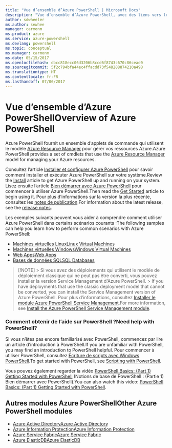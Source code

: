 ```yaml
---
title: "Vue d’ensemble d’Azure PowerShell | Microsoft Docs"
description: "Vue d’ensemble d’Azure PowerShell, avec des liens vers les procédures d’installation et de configuration."
author: sdwheeler
ms.author: sewhee
manager: carmonm
ms.product: azure
ms.service: azure-powershell
ms.devlang: powershell
ms.topic: conceptual
ms.manager: carmonm
ms.date: 05/15/2017
ms.openlocfilehash: dbcc818ecc06d3206b8ccd6f8743c670c86cead0
ms.sourcegitcommit: 5f2c794bfa44ec4ffacdd73f548288874210a498
ms.translationtype: HT
ms.contentlocale: fr-FR
ms.lasthandoff: 07/06/2017
---
```

# <span data-ttu-id="05f4f-103">Vue d’ensemble d’Azure PowerShell</span><span class="sxs-lookup"><span data-stu-id="05f4f-103">Overview of Azure PowerShell</span></span>
<a id="overview-of-azure-powershell" class="xliff"></a>

<span data-ttu-id="05f4f-104">Azure PowerShell fournit un ensemble d’applets de commande qui utilisent le modèle [Azure Resource Manager](/azure/azure-resource-manager/resource-group-overview) pour gérer vos ressources Azure.</span><span class="sxs-lookup"><span data-stu-id="05f4f-104">Azure PowerShell provides a set of cmdlets that use the [Azure Resource Manager](/azure/azure-resource-manager/resource-group-overview) model for managing your Azure resources.</span></span>

<span data-ttu-id="05f4f-105">Consultez l’article [Installer et configurer Azure PowerShell](install-azurerm-ps.md) pour savoir comment installer et exécuter Azure PowerShell sur votre système.</span><span class="sxs-lookup"><span data-stu-id="05f4f-105">Review the [Install](install-azurerm-ps.md) article to get Azure PowerShell up and running on your system.</span></span> <span data-ttu-id="05f4f-106">Lisez ensuite l’article [Bien démarrer avec Azure PowerShell](get-started-azureps.md) pour commencer à utiliser Azure PowerShell.</span><span class="sxs-lookup"><span data-stu-id="05f4f-106">Then read the [Get Started](get-started-azureps.md) article to begin using it.</span></span> <span data-ttu-id="05f4f-107">Pour plus d’informations sur la version la plus récente, consultez les [notes de publication](release-notes-azureps.md).</span><span class="sxs-lookup"><span data-stu-id="05f4f-107">For information about the latest release, see the [release notes](release-notes-azureps.md).</span></span>

<span data-ttu-id="05f4f-108">Les exemples suivants peuvent vous aider à comprendre comment utiliser Azure PowerShell dans certains scénarios courants :</span><span class="sxs-lookup"><span data-stu-id="05f4f-108">The following samples can help you learn how to perform common scenarios with Azure PowerShell:</span></span>

* [<span data-ttu-id="05f4f-109">Machines virtuelles Linux</span><span class="sxs-lookup"><span data-stu-id="05f4f-109">Linux Virtual Machines</span></span>](/azure/virtual-machines/virtual-machines-linux-powershell-samples?toc=/powershell/azure/toc.json)
* [<span data-ttu-id="05f4f-110">Machines virtuelles Windows</span><span class="sxs-lookup"><span data-stu-id="05f4f-110">Windows Virtual Machines</span></span>](/azure/virtual-machines/virtual-machines-windows-powershell-samples?toc=/powershell/azure/toc.json)
* [<span data-ttu-id="05f4f-111">Web Apps</span><span class="sxs-lookup"><span data-stu-id="05f4f-111">Web Apps</span></span>](/azure/app-service-web/app-service-powershell-samples?toc=/powershell/azure/toc.json)
* [<span data-ttu-id="05f4f-112">Bases de données SQL</span><span class="sxs-lookup"><span data-stu-id="05f4f-112">SQL Databases</span></span>](/azure/sql-database/sql-database-powershell-samples?toc=/powershell/azure/toc.json)


> [!NOTE]<span data-ttu-id="05f4f-113"> > Si vous avez des déploiements qui utilisent le modèle de déploiement classique qui ne peut pas être converti, vous pouvez installer la version Service Management d'Azure PowerShell.</span><span class="sxs-lookup"><span data-stu-id="05f4f-113"> > If you have deployments that use the classic deployment model that cannot be converted, you can install the Service Management version of Azure PowerShell.</span></span> <span data-ttu-id="05f4f-114">Pour plus d’informations, consultez [Installer le module Azure PowerShell Service Management](/powershell/azure/servicemanagement/install-azure-ps).</span><span class="sxs-lookup"><span data-stu-id="05f4f-114">For more information, see [Install the Azure PowerShell Service Management module](/powershell/azure/servicemanagement/install-azure-ps).</span></span>


### <span data-ttu-id="05f4f-115">Comment obtenir de l’aide sur PowerShell ?</span><span class="sxs-lookup"><span data-stu-id="05f4f-115">Need help with PowerShell?</span></span>
<a id="need-help-with-powershell" class="xliff"></a>

<span data-ttu-id="05f4f-116">Si vous n’êtes pas encore familiarisé avec PowerShell, commencez par lire un article d’introduction à PowerShell.</span><span class="sxs-lookup"><span data-stu-id="05f4f-116">If you are unfamiliar with PowerShell, you may find an introduction to PowerShell helpful.</span></span> <span data-ttu-id="05f4f-117">Pour commencer à utiliser PowerShell, consultez [Écriture de scripts avec Windows PowerShell](https://technet.microsoft.com/library/bb978526.aspx).</span><span class="sxs-lookup"><span data-stu-id="05f4f-117">To get started with PowerShell, see [Scripting with PowerShell](https://technet.microsoft.com/library/bb978526.aspx).</span></span>

<span data-ttu-id="05f4f-118">Vous pouvez également regarder la vidéo [PowerShell Basics: (Part 1) Getting Started with PowerShell](https://channel9.msdn.com/Blogs/Taste-of-Premier/PowerShellBasicsPart1) (Notions de base de PowerShell : (Partie 1) Bien démarrer avec PowerShell).</span><span class="sxs-lookup"><span data-stu-id="05f4f-118">You can also watch this video: [PowerShell Basics: (Part 1) Getting Started with PowerShell](https://channel9.msdn.com/Blogs/Taste-of-Premier/PowerShellBasicsPart1).</span></span>

## <span data-ttu-id="05f4f-119">Autres modules Azure PowerShell</span><span class="sxs-lookup"><span data-stu-id="05f4f-119">Other Azure PowerShell modules</span></span>
<a id="other-azure-powershell-modules" class="xliff"></a>

* [<span data-ttu-id="05f4f-120">Azure Active Directory</span><span class="sxs-lookup"><span data-stu-id="05f4f-120">Azure Active Directory</span></span>](/powershell/azure/active-directory/)
* [<span data-ttu-id="05f4f-121">Azure Information Protection</span><span class="sxs-lookup"><span data-stu-id="05f4f-121">Azure Information Protection</span></span>](/powershell/azure/aip/)
* [<span data-ttu-id="05f4f-122">Azure Service Fabric</span><span class="sxs-lookup"><span data-stu-id="05f4f-122">Azure Service Fabric</span></span>](/powershell/azure/oservice-fabric/)
* [<span data-ttu-id="05f4f-123">Azure ElasticDB</span><span class="sxs-lookup"><span data-stu-id="05f4f-123">Azure ElasticDB</span></span>](/powershell/azure/elasticdbjobs/)
